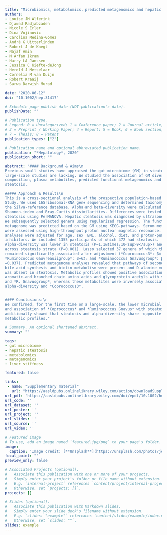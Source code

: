 ```yaml
---
title: "Microbiomics, metabolomics, predicted metagenomics and hepatic steatosis in a population‐based study of 1355 adults"
authors:
- Louise JM Alferink
- Djawad Radjabzadeh
- Nicole S Erler
- Dina Vojinovic
- Carolina Medina‐Gomez
- André G Uitterlinden
- Robert J de Knegt
- Najaf Amin
- M Arfan Ikram
- Harry LA Janssen
- Jessica C Kiefte-deJong
- Herold J Metselaar
- Cornelia M van Duijn
- Robert Kraaij
- Sarwa Darwish Murad

date: "2020-06-12"
doi: "10.1002/hep.31417"

# Schedule page publish date (NOT publication's date).
publishDate: ""

# Publication type.
# Legend: 0 = Uncategorized; 1 = Conference paper; 2 = Journal article;
# 3 = Preprint / Working Paper; 4 = Report; 5 = Book; 6 = Book section;
# 7 = Thesis; 8 = Patent
publication_types: ["2"]

# Publication name and optional abbreviated publication name.
publication: "*Hepatology*, 2020"
publication_short: ""

abstract: "#### Background & Aims\n
Previous small studies have appraised the gut microbiome (GM) in steatosis, but
large‐scale studies are lacking. We studied the association of GM diversity and
composition, plasma metabolites, predicted functional metagenomics and
steatosis.

##### Approach & Results\n
This is a cross‐sectional analysis of the prospective population‐based Rotterdam
Study. We used 16Sribosomal‐RNA gene sequencing and determined taxonomy using
the Silva‐reference database. Alpha‐and beta‐diversity were calculated using
Shannon‐index and Bray‐Curtis dissimilarities. Differences were tested across
steatosis using PerMANOVA. Hepatic steatosis was diagnosed by ultrasonography.
We subsequently selected genera using regularized regression. The functional
metagenome was predicted based on the GM using KEGG‐pathways. Serum metabolomics
were assessed using high‐throughput proton nuclear magnetic resonance. All
analyses were adjusted for age, sex, BMI, alcohol, diet, and proton‐pump
inhibitors. We included 1355 participants of which 472 had steatosis.
Alpha‐diversity was lower in steatosis (P=1.1&times;10<sup>9</sup>) and beta‐diversity varied
across steatosis strata (P=0.001). Lasso selected 37 genera of which three
remained significantly associated after adjustment (*Coprococcus3*: β=‐65;
*Ruminococcus Gauvreauiigroup*: β=62; and *Ruminococcus Gnavusgroup*: β=45, Q‐value
=0.037). Predicted metagenome analyses revealed that pathways of secondary
bile‐acid synthesis and biotin metabolism were present and D‐alanine metabolism
was absent in steatosis. Metabolic profiles showed positive associations for
aromatic‐and branched chain amino acids and glycoprotein acetyls with steatosis
and *R. Gnavusgroup*, whereas these metabolites were inversely associated with
alpha‐diversity and *Coprococcus3*.


#### Conclusions:\n
We confirmed, for the first time on a large‐scale, the lower microbial diversity
and association of *Coprococcus* and *Ruminococcus Gnavus* with steatosis. We
additionally showed that steatosis and alpha-diversity share -opposite-
metabolic profiles."

# Summary. An optional shortened abstract.
summary: ""

tags:
- gut microbiome
- hepatic steatosis
- metabolomics
- metagenomics
- liver stiffness

featured: false

links:
 - name: "Supplementary material"
   url: "https://aasldpubs.onlinelibrary.wiley.com/action/downloadSupplement?doi=10.1002%2Fhep.31417&file=hep31417-sup-0001-Suppinfo.pdf"
url_pdf: 'https://aasldpubs.onlinelibrary.wiley.com/doi/epdf/10.1002/hep.31417'
url_code: ''
url_dataset: ''
url_poster: ''
url_project: ''
url_slides: ''
url_source: ''
url_video: ''

# Featured image
# To use, add an image named `featured.jpg/png` to your page's folder. 
image:
  caption: 'Image credit: [**Unsplash**](https://unsplash.com/photos/jdD8gXaTZsc)'
focal_point: ""
preview_only: false

# Associated Projects (optional).
#   Associate this publication with one or more of your projects.
#   Simply enter your project's folder or file name without extension.
#   E.g. `internal-project` references `content/project/internal-project/index.md`.
#   Otherwise, set `projects: []`.
projects: []

# Slides (optional).
#   Associate this publication with Markdown slides.
#   Simply enter your slide deck's filename without extension.
#   E.g. `slides: "example"` references `content/slides/example/index.md`.
#   Otherwise, set `slides: ""`.
slides: example
---
```

